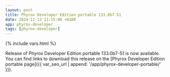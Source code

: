 ```yaml
---
layout: post
title: Phyrox Developer Edition portable 133.0b7-51
date: 2024-11-12 11:15:00 +0100
app: phyrox-developer
tags: [phyrox-developer]
---
```

{% include vars.html %}

Release of Phyrox Developer Edition portable 133.0b7-51 is now available.<br />
You can find links to download this release on the [Phyrox Developer Edition portable page]({{ var_seo_url | append: '/app/phyrox-developer-portable/' }}).

